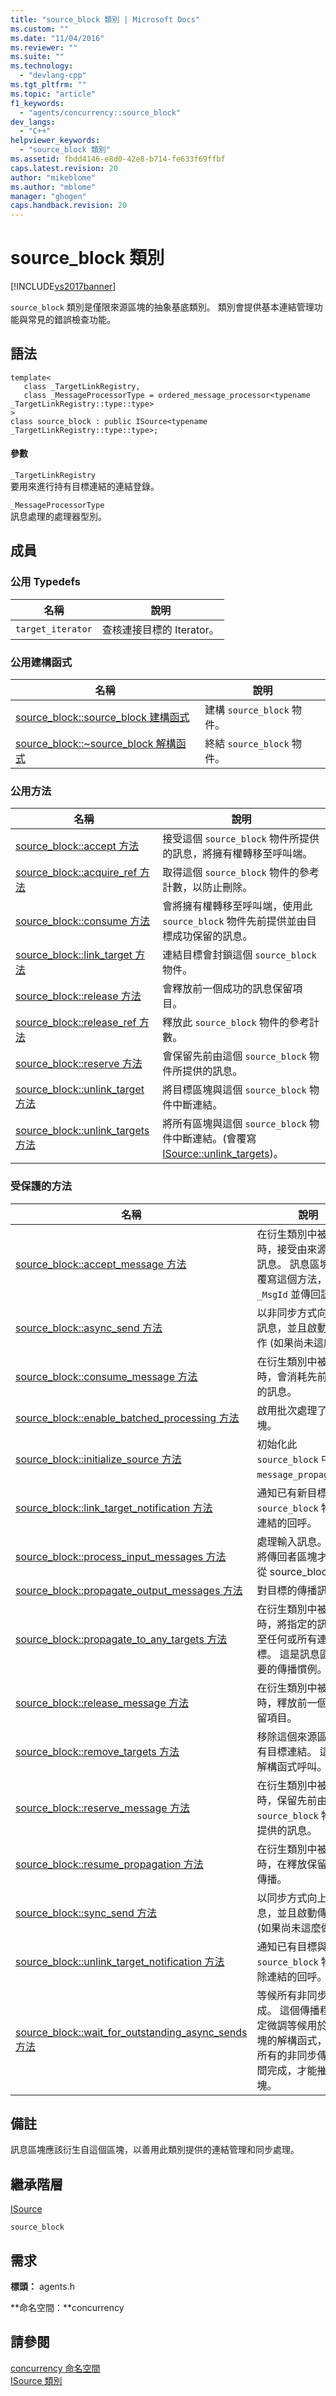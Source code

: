 ```yaml
---
title: "source_block 類別 | Microsoft Docs"
ms.custom: ""
ms.date: "11/04/2016"
ms.reviewer: ""
ms.suite: ""
ms.technology: 
  - "devlang-cpp"
ms.tgt_pltfrm: ""
ms.topic: "article"
f1_keywords: 
  - "agents/concurrency::source_block"
dev_langs: 
  - "C++"
helpviewer_keywords: 
  - "source_block 類別"
ms.assetid: fbdd4146-e8d0-42e8-b714-fe633f69ffbf
caps.latest.revision: 20
author: "mikeblome"
ms.author: "mblome"
manager: "ghogen"
caps.handback.revision: 20
---
```

# source_block 類別
[!INCLUDE[vs2017banner](../../../assembler/inline/includes/vs2017banner.md)]

`source_block` 類別是僅限來源區塊的抽象基底類別。  類別會提供基本連結管理功能與常見的錯誤檢查功能。  
  
## 語法  
  
```  
template<  
   class _TargetLinkRegistry,  
   class _MessageProcessorType = ordered_message_processor<typename _TargetLinkRegistry::type::type>  
>  
class source_block : public ISource<typename _TargetLinkRegistry::type::type>;  
```  
  
#### 參數  
 `_TargetLinkRegistry`  
 要用來進行持有目標連結的連結登錄。  
  
 `_MessageProcessorType`  
 訊息處理的處理器型別。  
  
## 成員  
  
### 公用 Typedefs  
  
|名稱|說明|  
|--------|--------|  
|`target_iterator`|查核連接目標的 Iterator。|  
  
### 公用建構函式  
  
|名稱|說明|  
|--------|--------|  
|[source\_block::source\_block 建構函式](../Topic/source_block::source_block%20Constructor.md)|建構 `source_block` 物件。|  
|[source\_block::~source\_block 解構函式](../Topic/source_block::~source_block%20Destructor.md)|終結 `source_block` 物件。|  
  
### 公用方法  
  
|名稱|說明|  
|--------|--------|  
|[source\_block::accept 方法](../Topic/source_block::accept%20Method.md)|接受這個 `source_block` 物件所提供的訊息，將擁有權轉移至呼叫端。|  
|[source\_block::acquire\_ref 方法](../Topic/source_block::acquire_ref%20Method.md)|取得這個 `source_block` 物件的參考計數，以防止刪除。|  
|[source\_block::consume 方法](../Topic/source_block::consume%20Method.md)|會將擁有權轉移至呼叫端，使用此 `source_block` 物件先前提供並由目標成功保留的訊息。|  
|[source\_block::link\_target 方法](../Topic/source_block::link_target%20Method.md)|連結目標會封鎖這個 `source_block` 物件。|  
|[source\_block::release 方法](../Topic/source_block::release%20Method.md)|會釋放前一個成功的訊息保留項目。|  
|[source\_block::release\_ref 方法](../Topic/source_block::release_ref%20Method.md)|釋放此 `source_block` 物件的參考計數。|  
|[source\_block::reserve 方法](../Topic/source_block::reserve%20Method.md)|會保留先前由這個 `source_block` 物件所提供的訊息。|  
|[source\_block::unlink\_target 方法](../Topic/source_block::unlink_target%20Method.md)|將目標區塊與這個 `source_block` 物件中斷連結。|  
|[source\_block::unlink\_targets 方法](../Topic/source_block::unlink_targets%20Method.md)|將所有區塊與這個 `source_block` 物件中斷連結。\(會覆寫 [ISource::unlink\_targets](../Topic/ISource::unlink_targets%20Method.md)\)。|  
  
### 受保護的方法  
  
|名稱|說明|  
|--------|--------|  
|[source\_block::accept\_message 方法](../Topic/source_block::accept_message%20Method.md)|在衍生類別中被覆寫時，接受由來源提供的訊息。  訊息區塊應該覆寫這個方法，以驗證 `_MsgId` 並傳回訊息。|  
|[source\_block::async\_send 方法](../Topic/source_block::async_send%20Method.md)|以非同步方式向上佇列訊息，並且啟動傳播工作 \(如果尚未這麼做\)|  
|[source\_block::consume\_message 方法](../Topic/source_block::consume_message%20Method.md)|在衍生類別中被覆寫時，會消耗先前已保留的訊息。|  
|[source\_block::enable\_batched\_processing 方法](../Topic/source_block::enable_batched_processing%20Method.md)|啟用批次處理了這個區塊。|  
|[source\_block::initialize\_source 方法](../Topic/source_block::initialize_source%20Method.md)|初始化此 `source_block` 中的 `message_propagator`。|  
|[source\_block::link\_target\_notification 方法](../Topic/source_block::link_target_notification%20Method.md)|通知已有新目標與這個 `source_block` 物件相連結的回呼。|  
|[source\_block::process\_input\_messages 方法](../Topic/source_block::process_input_messages%20Method.md)|處理輸入訊息。  這會將傳回者區塊才有用，從 source\_block 衍生|  
|[source\_block::propagate\_output\_messages 方法](../Topic/source_block::propagate_output_messages%20Method.md)|對目標的傳播訊息。|  
|[source\_block::propagate\_to\_any\_targets 方法](../Topic/source_block::propagate_to_any_targets%20Method.md)|在衍生類別中被覆寫時，將指定的訊息傳播至任何或所有連結的目標。  這是訊息區塊主要的傳播慣例。|  
|[source\_block::release\_message 方法](../Topic/source_block::release_message%20Method.md)|在衍生類別中被覆寫時，釋放前一個訊息保留項目。|  
|[source\_block::remove\_targets 方法](../Topic/source_block::remove_targets%20Method.md)|移除這個來源區塊的所有目標連結。  這應從解構函式呼叫。|  
|[source\_block::reserve\_message 方法](../Topic/source_block::reserve_message%20Method.md)|在衍生類別中被覆寫時，保留先前由這個 `source_block` 物件所提供的訊息。|  
|[source\_block::resume\_propagation 方法](../Topic/source_block::resume_propagation%20Method.md)|在衍生類別中被覆寫時，在釋放保留後恢復傳播。|  
|[source\_block::sync\_send 方法](../Topic/source_block::sync_send%20Method.md)|以同步方式向上佇列訊息，並且啟動傳播工作 \(如果尚未這麼做\)。|  
|[source\_block::unlink\_target\_notification 方法](../Topic/source_block::unlink_target_notification%20Method.md)|通知已有目標與這個 `source_block` 物件解除連結的回呼。|  
|[source\_block::wait\_for\_outstanding\_async\_sends 方法](../Topic/source_block::wait_for_outstanding_async_sends%20Method.md)|等候所有非同步傳播完成。  這個傳播程式特定微調等候用於訊息區塊的解構函式，以確定所有的非同步傳播有時間完成，才能摧毀該區塊。|  
  
## 備註  
 訊息區塊應該衍生自這個區塊，以善用此類別提供的連結管理和同步處理。  
  
## 繼承階層  
 [ISource](../../../parallel/concrt/reference/isource-class.md)  
  
 `source_block`  
  
## 需求  
 **標頭：** agents.h  
  
 **命名空間：**concurrency  
  
## 請參閱  
 [concurrency 命名空間](../../../parallel/concrt/reference/concurrency-namespace.md)   
 [ISource 類別](../../../parallel/concrt/reference/isource-class.md)